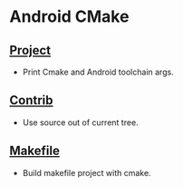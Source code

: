 # Android CMake

## [Project](/lib_project/README.md)
* Print Cmake and Android toolchain args.

## [Contrib](/lib_contrib/README.md)
* Use source out of current tree.

## [Makefile](/lib_makefile/README.md)
* Build makefile project with cmake.